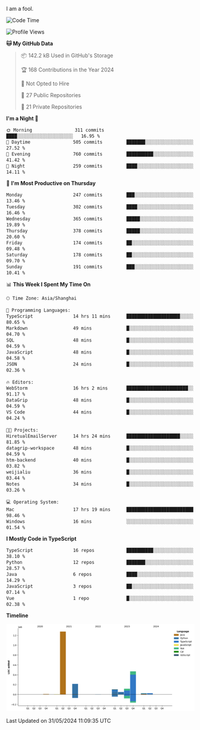 I am a fool.

<!--START_SECTION:waka-->
![Code Time](http://img.shields.io/badge/Code%20Time-1%2C478%20hrs%2025%20mins-blue)

![Profile Views](http://img.shields.io/badge/Profile%20Views-0-blue)

**🐱 My GitHub Data** 

> 📦 142.2 kB Used in GitHub's Storage 
 > 
> 🏆 168 Contributions in the Year 2024
 > 
> 🚫 Not Opted to Hire
 > 
> 📜 27 Public Repositories 
 > 
> 🔑 21 Private Repositories 
 > 
**I'm a Night 🦉** 

```text
🌞 Morning                311 commits         ████░░░░░░░░░░░░░░░░░░░░░   16.95 % 
🌆 Daytime                505 commits         ███████░░░░░░░░░░░░░░░░░░   27.52 % 
🌃 Evening                760 commits         ██████████░░░░░░░░░░░░░░░   41.42 % 
🌙 Night                  259 commits         ████░░░░░░░░░░░░░░░░░░░░░   14.11 % 
```
📅 **I'm Most Productive on Thursday** 

```text
Monday                   247 commits         ███░░░░░░░░░░░░░░░░░░░░░░   13.46 % 
Tuesday                  302 commits         ████░░░░░░░░░░░░░░░░░░░░░   16.46 % 
Wednesday                365 commits         █████░░░░░░░░░░░░░░░░░░░░   19.89 % 
Thursday                 378 commits         █████░░░░░░░░░░░░░░░░░░░░   20.60 % 
Friday                   174 commits         ██░░░░░░░░░░░░░░░░░░░░░░░   09.48 % 
Saturday                 178 commits         ██░░░░░░░░░░░░░░░░░░░░░░░   09.70 % 
Sunday                   191 commits         ███░░░░░░░░░░░░░░░░░░░░░░   10.41 % 
```


📊 **This Week I Spent My Time On** 

```text
🕑︎ Time Zone: Asia/Shanghai

💬 Programming Languages: 
TypeScript               14 hrs 11 mins      ████████████████████░░░░░   80.65 % 
Markdown                 49 mins             █░░░░░░░░░░░░░░░░░░░░░░░░   04.70 % 
SQL                      48 mins             █░░░░░░░░░░░░░░░░░░░░░░░░   04.59 % 
JavaScript               48 mins             █░░░░░░░░░░░░░░░░░░░░░░░░   04.58 % 
JSON                     24 mins             █░░░░░░░░░░░░░░░░░░░░░░░░   02.36 % 

🔥 Editors: 
WebStorm                 16 hrs 2 mins       ███████████████████████░░   91.17 % 
DataGrip                 48 mins             █░░░░░░░░░░░░░░░░░░░░░░░░   04.59 % 
VS Code                  44 mins             █░░░░░░░░░░░░░░░░░░░░░░░░   04.24 % 

🐱‍💻 Projects: 
HiretualEmailServer      14 hrs 24 mins      ████████████████████░░░░░   81.85 % 
datagrip-workspace       48 mins             █░░░░░░░░░░░░░░░░░░░░░░░░   04.59 % 
htm-backend              40 mins             █░░░░░░░░░░░░░░░░░░░░░░░░   03.82 % 
weijialiu                36 mins             █░░░░░░░░░░░░░░░░░░░░░░░░   03.44 % 
Notes                    34 mins             █░░░░░░░░░░░░░░░░░░░░░░░░   03.26 % 

💻 Operating System: 
Mac                      17 hrs 19 mins      █████████████████████████   98.46 % 
Windows                  16 mins             ░░░░░░░░░░░░░░░░░░░░░░░░░   01.54 % 
```

**I Mostly Code in TypeScript** 

```text
TypeScript               16 repos            ██████████░░░░░░░░░░░░░░░   38.10 % 
Python                   12 repos            ███████░░░░░░░░░░░░░░░░░░   28.57 % 
Java                     6 repos             ████░░░░░░░░░░░░░░░░░░░░░   14.29 % 
JavaScript               3 repos             ██░░░░░░░░░░░░░░░░░░░░░░░   07.14 % 
Vue                      1 repo              █░░░░░░░░░░░░░░░░░░░░░░░░   02.38 % 
```



**Timeline**

![Lines of Code chart](https://raw.githubusercontent.com/VeejaLiu/VeejaLiu/master/assets/bar_graph.png)


 Last Updated on 31/05/2024 11:09:35 UTC
<!--END_SECTION:waka-->
